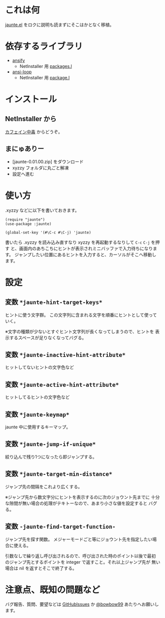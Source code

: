 これは何
========
[jaunte.el] をロクに説明も読まずにそこはかとなく移植。

  [jaunte.el]: http://kawaguchi.posterous.com/emacshit-a-hint

依存するライブラリ
==================
- [ansify](http://github.com/bowbow99/xyzzy.ansify/)
  - NetInstaller 用 [packages.l](http://bowbow99.sakura.ne.jp/xyzzy/packages.l)
- [ansi-loop](http://miyamuko.s56.xrea.com/xyzzy/ansi-loop/)
  - NetInstaller 用 [package.l](http://miyamuko.s56.xrea.com/xyzzy/package.l)

インストール
============

NetInstaller から
-----------------
[カフェイン中毒] からどうぞ。

  [カフェイン中毒]: http://bowbow99.sakura.ne.jp/xyzzy/packages.l

まにゅありー
------------
- [jaunte-0.01.00.zip] をダウンロード
- xyzzy フォルダに丸ごと解凍
- 設定へ進む


使い方
======
.xyzzy などに以下を書いておきます。

    (require "jaunte")
    (use-package :jaunte)
    
    (global-set-key '(#\C-c #\C-j) 'jaunte)

書いたら .xyzzy を読み込み直すなり xyzzy を再起動するなりして `C-c` `C-j` を押す
と、画面内のあちこちにヒントが表示されミニバッファで入力待ちになります。
ジャンプしたい位置にあるヒントを入力すると、カーソルがそこへ移動します。

設定
====

変数 `*jaunte-hint-target-keys*`
--------------------------------
ヒントに使う文字群。
この文字列に含まれる文字を順番にヒントとして使っていく。

※文字の種類が少ないとすぐヒント文字列が長くなってしまうので、ヒントを
表示するスペースが足りなくなってバグる。

変数 `*jaunte-inactive-hint-attribute*`
---------------------------------------
ヒットしてないヒントの文字色など

変数 `*jaunte-active-hint-attribute*`
-------------------------------------
ヒットしてるヒントの文字色など

変数 `*jaunte-keymap*`
-----------------------
jaunte 中に使用するキーマップ。

変数 `*jaunte-jump-if-unique*`
-------------------------------
絞り込んで残り1つになったら即ジャンプする。

変数 `*jaunte-target-min-distance*`
------------------------------------
ジャンプ先の間隔をこれより広くする。

※ジャンプ先から数文字分にヒントを表示するのに次のジョウント先までに
十分な隙間が無い場合の処理がテキトーなので、あまり小さな値を設定すると
バグる。

変数 `-jaunte-find-target-function-`
------------------------------------
ジャンプ先を探す関数。
メジャーモードごと等にジョウント先を指定したい場合に使える。

引数なしで繰り返し呼び出されるので、呼び出された時のポイント以後で最初
のジャンプ先とするポイントを integer で返すこと。それ以上ジャンプ先が
無い場合は nil を返すとそこで終了する。


注意点、既知の問題など
======================

バグ報告、質問、要望などは [GitHubIssues] か [@bowbow99] あたりへお願いします。

  [GitHubIssues]: http://github.com/bowbow99/xyzzy.jaunte/issues
  [@bowbow99]: http://twitter.com/bowbow99
